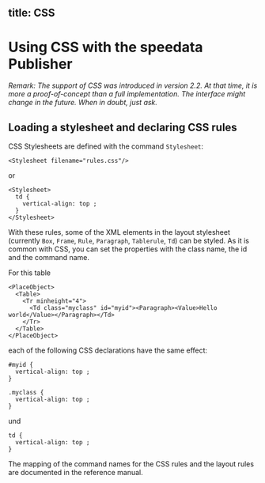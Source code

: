 title: CSS
---

Using CSS with the speedata Publisher
=====================================

_Remark: The support of CSS was introduced in version 2.2. At that time, it is more a proof-of-concept than a full implementation. The interface might change in the future. When in doubt, just ask._

Loading a stylesheet and declaring CSS rules
--------------------------------------------

CSS Stylesheets are defined with the command `Stylesheet`:



    <Stylesheet filename="rules.css"/>


or

    <Stylesheet>
      td {
        vertical-align: top ;
      }
    </Stylesheet>

With these rules, some of the XML elements in the layout stylesheet (currently `Box`, `Frame`, `Rule`, `Paragraph`, `Tablerule`, `Td`) can be styled. As it is common with CSS, you can set the properties with the class name, the id and the command name.

For this table

    <PlaceObject>
      <Table>
        <Tr minheight="4">
          <Td class="myclass" id="myid"><Paragraph><Value>Hello world</Value></Paragraph></Td>
        </Tr>
      </Table>
    </PlaceObject>

each of the following CSS declarations have the same effect:

````
#myid {
  vertical-align: top ;
}
````

````
.myclass {
  vertical-align: top ;
}
````

und

    td {
      vertical-align: top ;
    }

The mapping of the command names for the CSS rules and the layout rules are documented in the reference manual.

